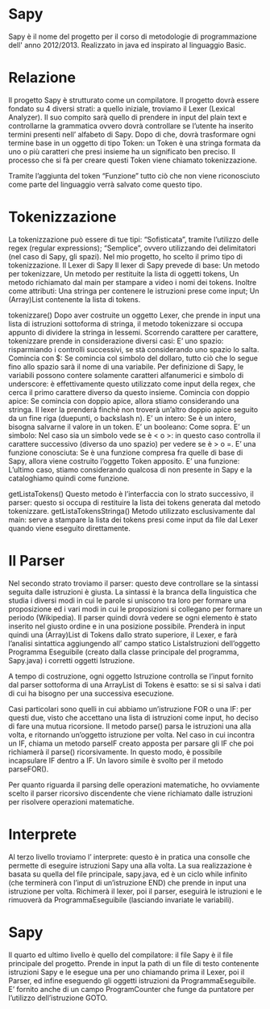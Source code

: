 Sapy
====

Sapy è il nome del progetto per il corso di metodologie di programmazione dell' anno 2012/2013. Realizzato in java ed inspirato al linguaggio Basic.

Relazione
==========
Il progetto Sapy è strutturato come un compilatore. Il progetto dovrà essere fondato su 4 diversi strati: a quello iniziale, troviamo il Lexer (Lexical Analyzer). Il suo compito sarà quello di prendere in input del plain text e controllarne la grammatica ovvero dovrà controllare se l’utente ha inserito termini presenti nell’ alfabeto di Sapy.
Dopo di che, dovrà trasformare ogni termine base in un oggetto di tipo Token: un Token è una stringa formata da uno o più caratteri che presi insieme ha un significato ben preciso. Il processo che si fà per creare questi Token viene chiamato tokenizzazione.

Tramite l’aggiunta del token “Funzione” tutto ciò che non viene riconosciuto come parte del linguaggio verrà salvato come questo tipo.

Tokenizzazione
=============
La tokenizzazione può essere di tue tipi: 
“Sofisticata”, tramite l’utilizzo delle regex (regular expressions); 
“Semplice”, ovvero utilizzando dei delimitatori (nel caso di Sapy, gli spazi).
Nel mio progetto, ho scelto il primo tipo di tokenizzazione.
Il Lexer di Sapy
Il lexer di Sapy prevede di base:
Un metodo per tokenizzare,
Un metodo per restituite la lista di oggetti tokens,
Un metodo richiamato dal main per stampare a video i nomi dei tokens.
Inoltre come attributi:
Una stringa per contenere le istruzioni prese come input;
Un (Array)List contenente la lista di tokens.

tokenizzare()
Dopo aver costruite un oggetto Lexer, che prende in input una lista di istruzioni sottoforma di stringa, il metodo tokenizzare si occupa appunto di dividere la stringa in lessemi.
Scorrendo carattere per carattere, tokenizzare prende in considerazione diversi casi:
E’ uno spazio: risparmiando i controlli successivi, se stà considerando uno spazio lo salta.
Comincia con $: Se comincia col simbolo del dollaro, tutto ciò che lo segue fino allo spazio sarà il nome di una variabile. Per definizione di Sapy, le variabili possono contere solamente caratteri alfanumerici e simbolo di underscore: è effettivamente questo utilizzato come input della regex, che cerca il primo carattere diverso da questo insieme.
Comincia con doppio apice: Se comincia con doppio apice, allora stiamo considerando una stringa. Il lexer la prenderà finchè non troverà un’altro doppio apice seguito da un fine riga (duepunti, o backslash n).
E’ un intero: Se è un intero, bisogna salvarne il valore in un token.
E’ un booleano: Come sopra.
E’ un simbolo: Nel caso sia un simbolo vede se è < o >: in questo caso controlla il carattere successivo (diverso da uno spazio) per vedere se è  > o =.
E’ una funzione conosciuta: Se è una funzione compresa fra quelle di base di Sapy, allora viene costruito l’oggetto Token apposito.
E’ una funzione: L’ultimo caso, stiamo considerando qualcosa di non presente in Sapy e la cataloghiamo quindi come funzione.

getListaTokens()
Questo metodo è l’interfaccia con lo strato successivo, il parser: questo si occupa di restituire la lista dei tokens generata dal metodo tokenizzare.
getListaTokensStringa()
Metodo utilizzato esclusivamente dal main: serve a stampare la lista dei tokens presi come input da file dal Lexer quando viene eseguito direttamente.


Il Parser
=================
Nel secondo strato troviamo il parser: questo deve controllare se la sintassi seguita dalle istruzioni è giusta.
La sintassi è la branca della linguistica che studia i diversi modi in cui le parole si uniscono tra loro per formare una proposizione ed i vari modi in cui le proposizioni si collegano per formare un periodo (Wikipedia).
Il parser quindi dovrà vedere se ogni elemento è stato inserito nel giusto ordine e in una posizione possibile.
Prenderà in input quindi una (Array)List di Tokens dallo strato superiore, il Lexer, e farà l’analisi sintattica aggiungendo all’ campo statico ListaIstruzioni dell’oggetto Programma Eseguibile (creato dalla classe principale del programma, Sapy.java) i corretti oggetti Istruzione.

A tempo di costruzione, ogni oggetto Istruzione controlla se l’input fornito dal parser sottoforma di una ArrayList di Tokens è esatto: se si si salva i dati di cui ha bisogno per una successiva esecuzione.

Casi particolari sono quelli in cui abbiamo un’istruzione FOR o una IF: per questi due, visto che accettano una lista di istruzioni come input, ho deciso di fare una mutua ricorsione.
Il metodo parse() parsa le istruzioni una alla volta, e ritornando un’oggetto istruzione per volta. Nel caso in cui incontra un IF, chiama un metodo parseIF creato apposta per parsare gli IF che poi richiamerà il parse() ricorsivamente. 
In questo modo, è possibile incapsulare IF dentro a IF. Un lavoro simile è svolto per il metodo parseFOR().

Per quanto riguarda il parsing delle operazioni matematiche, ho ovviamente scelto il parser ricorsivo discendente che viene richiamato dalle istruzioni per risolvere operazioni matematiche.

Interprete
============
Al terzo livello troviamo l’ interprete: questo è in pratica una consolle che permette di eseguire istruzioni Sapy una alla volta.
La sua realizzazione è basata su quella del file principale, sapy.java, ed è un ciclo while infinito (che terminerà con l’input di un’istruzione END) che prende in input una istruzione per volta.
Richimerà il lexer, poi il parser, eseguirà le istruzioni e le rimuoverà da ProgrammaEseguibile (lasciando invariate le variabili).

Sapy
===========
Il quarto ed ultimo livello è quello del compilatore: il file Sapy è il file principale del progetto. Prende in input la path di un file di testo contenente istruzioni Sapy e le esegue una per uno chiamando prima il Lexer, poi il Parser, ed infine eseguendo gli oggetti istruzioni da ProgrammaEseguibile.
E’ fornito anche di un campo ProgramCounter che funge da puntatore per l’utilizzo dell’istruzione GOTO.
